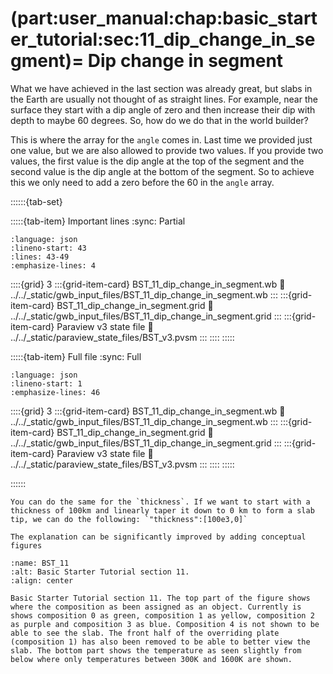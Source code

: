 (part:user_manual:chap:basic_starter_tutorial:sec:11_dip_change_in_segment)=
Dip change in segment
=====================

What we have achieved in the last section was already great, but slabs in the Earth are usually not thought of as straight lines.  For example, near the surface they start with a dip angle of zero and then increase their dip with depth to maybe 60 degrees. So, how do we do that in the world builder?

This is where the array for the `angle` comes in. Last time we provided just one value, but we are also allowed to provide two values. If you provide two values, the first value is the dip angle at the top of the segment and the second value is the dip angle at the bottom of the segment. So to achieve this we only need to add a zero before the 60 in the `angle` array.


::::::{tab-set}

:::::{tab-item} Important lines
:sync: Partial

```{literalinclude} ../../_static/gwb_input_files/BST_11_dip_change_in_segment.wb
:language: json
:lineno-start: 43
:lines: 43-49
:emphasize-lines: 4
```
::::{grid} 3
:::{grid-item-card} BST_11_dip_change_in_segment.wb
:link: ../../_static/gwb_input_files/BST_11_dip_change_in_segment.wb
:::
:::{grid-item-card} BST_11_dip_change_in_segment.grid
:link: ../../_static/gwb_input_files/BST_11_dip_change_in_segment.grid
:::
:::{grid-item-card} Paraview v3 state file 
:link: ../../_static/paraview_state_files/BST_v3.pvsm
:::
::::
:::::

:::::{tab-item} Full file
:sync: Full


```{literalinclude} ../../_static/gwb_input_files/BST_11_dip_change_in_segment.wb
:language: json
:lineno-start: 1
:emphasize-lines: 46
```

::::{grid} 3
:::{grid-item-card} BST_11_dip_change_in_segment.wb
:link: ../../_static/gwb_input_files/BST_11_dip_change_in_segment.wb
:::
:::{grid-item-card} BST_11_dip_change_in_segment.grid
:link: ../../_static/gwb_input_files/BST_11_dip_change_in_segment.grid
:::
:::{grid-item-card} Paraview v3 state file 
:link: ../../_static/paraview_state_files/BST_v3.pvsm
:::
::::
:::::

::::::

```{note}
You can do the same for the `thickness`. If we want to start with a thickness of 100km and linearly taper it down to 0 km to form a slab tip, we can do the following: `"thickness":[100e3,0]`
```

```{todo}
The explanation can be significantly improved by adding conceptual figures
```

```{figure} ../../../../doc/sphinx/_static/images/user_manual/basic_starter_tutorial/BST_11.png
:name: BST_11
:alt: Basic Starter Tutorial section 11. 
:align: center

Basic Starter Tutorial section 11. The top part of the figure shows where the composition as been assigned as an object. Currently is shows composition 0 as green, composition 1 as yellow, composition 2 as purple and composition 3 as blue. Composition 4 is not shown to be able to see the slab. The front half of the overriding plate (composition 1) has also been removed to be able to better view the slab. The bottom part shows the temperature as seen slightly from below where only temperatures between 300K and 1600K are shown. 
```